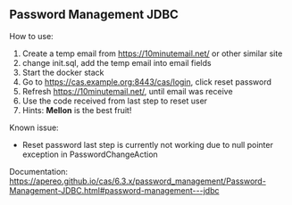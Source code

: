 ## Password Management JDBC

How to use:
1. Create a temp email from https://10minutemail.net/ or other similar site
2. change init.sql, add the temp email into email fields 
3. Start the docker stack
4. Go to https://cas.example.org:8443/cas/login, click reset password
5. Refresh https://10minutemail.net/, until email was receive
6. Use the code received from last step to reset user
7. Hints: **Mellon** is the best fruit!

Known issue:
- Reset password last step is currently not working due to null pointer exception in PasswordChangeAction

Documentation: https://apereo.github.io/cas/6.3.x/password_management/Password-Management-JDBC.html#password-management---jdbc